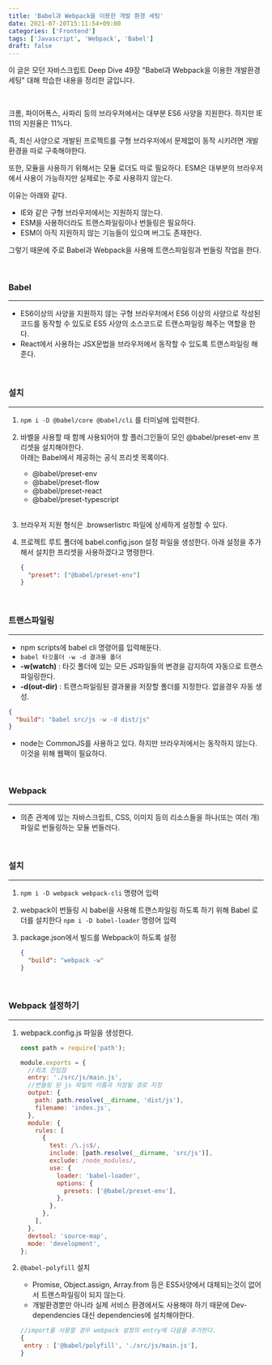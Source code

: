 ```yaml
---
title: 'Babel과 Webpack을 이용한 개발 환경 세팅'
date: 2021-07-20T15:11:54+09:00
categories: ['Frontend']
tags: ['Javascript', 'Webpack', 'Babel']
draft: false
---
```


이 글은 모던 자바스크립트 Deep Dive 49장 "Babel과 Webpack을 이용한 개발환경 세팅" 대해 학습한 내용을 정리한 글입니다.

<br>

<!--more-->

크롬, 파이어폭스, 사파리 등의 브라우저에서는 대부분 ES6 사양을 지원한다.
하지만 IE 11의 지원율은 11%다.

즉, 최신 사양으로 개발된 프로젝트를 구형 브라우저에서 문제없이 동작 시키려면 개발환경을 따로 구축해야한다.

또한, 모듈을 사용하기 위해서는 모듈 로더도 따로 필요하다. ESM은 대부분의 브라우저에서 사용이 가능하지만 실제로는 주로 사용하지 않는다.

이유는 아래와 같다.

- IE와 같은 구형 브라우저에서는 지원하지 않는다.
- ESM을 사용하더라도 트랜스파일링이나 번들링은 필요하다.
- ESM이 아직 지원하지 않는 기능들이 있으며 버그도 존재한다.

그렇기 때문에 주로 Babel과 Webpack을 사용해 트랜스파일링과 번들링 작업을 한다.

<br>

### Babel

---

- ES6이상의 사양을 지원하지 않는 구형 브라우저에서 ES6 이상의 사양으로 작성된 코드를 동작할 수 있도로 ES5 사양의 소스코드로 트랜스파일링 해주는 역할을 한다.
- React에서 사용하는 JSX문법을 브라우저에서 동작할 수 있도록 트랜스파일링 해준다.

<br>

### 설치

---

1.  `npm i -D @babel/core @babel/cli` 를 터미널에 입력한다.
2.  바벨을 사용할 때 함께 사용되어야 할 플러그인들이 모인 @babel/preset-env 프리셋을 설치해야한다.<br>
    아래는 Babel에서 제공하는 공식 프리셋 목록이다.
    - @babel/preset-env
    - @babel/preset-flow
    - @babel/preset-react
    - @babel/preset-typescript
      <br><br>
3.  브라우저 지원 형식은 .browserlistrc 파일에 상세하게 설정할 수 있다.
4.  프로젝트 루트 폴더에 babel.config.json 설정 파일을 생성한다.
    아래 설정을 추가해서 설치한 프리셋을 사용하겠다고 명령한다.

    ```json
    {
      "preset": ["@babel/preset-env"]
    }
    ```

<br>

### 트랜스파일링

---

- npm scripts에 babel cli 명령어를 입력해둔다.
- `babel 타깃폴더 -w -d 결과물 폴더`
- **-w(watch)** : 타깃 폴더에 있는 모든 JS파일들의 변경을 감지하여 자동으로 트랜스파일링한다.
- **-d(out-dir)** : 트랜스파일링된 결과물을 저장할 폴더를 지정한다. 없을경우 자동 생성.

```json
{
  "build": "babel src/js -w -d dist/js"
}
```

- node는 CommonJS를 사용하고 있다. 하지만 브라우저에서는 동작하지 않는다. 이것을 위해 웹팩이 필요하다.

<br>

### Webpack

---

- 의존 관계에 있는 자바스크립트, CSS, 이미지 등의 리소스들을 하나(또는 여러 개) 파일로 번들링하는 모듈 번들러다.

<br>

### 설치

---

1. `npm i -D webpack webpack-cli` 명령어 입력
2. webpack이 번들링 시 babel을 사용해 트랜스파일링 하도록 하기 위해 Babel 로더를 설치한다
   `npm i -D babel-loader` 명령어 입력
3. package.json에서 빌드를 Webpack이 하도록 설정

   ```json
   {
     "build": "webpack -w"
   }
   ```

<br>

### Webpack 설정하기

---

1. webpack.config.js 파일을 생성한다.

   ```jsx
   const path = require('path');

   module.exports = {
     //최초 진입점
     entry: './src/js/main.js',
     //번들링 된 js 파일의 이름과 저장될 경로 지정
     output: {
       path: path.resolve(__dirname, 'dist/js'),
       filename: 'index.js',
     },
     module: {
       rules: [
         {
           test: /\.js$/,
           include: [path.resolve(__dirname, 'src/js')],
           exclude: /node_modules/,
           use: {
             loader: 'babel-loader',
             options: {
               presets: ['@babel/preset-env'],
             },
           },
         },
       ],
     },
     devtool: 'source-map',
     mode: 'development',
   };
   ```

2. `@babel-polyfill` 설치

   - Promise, Object.assign, Array.from 등은 ES5사양에서 대체되는것이 없어서 트랜스파일링이 되지 않는다.
   - 개발환경뿐만 아니라 실제 서비스 환경에서도 사용해야 하기 때문에 Dev-dependencies 대신 dependencies에 설치해야한다.

   ```jsx
   //import를 사용할 경우 webpack 설정의 entry에 다음을 추가한다.
   {
   	entry : ['@babel/polyfill', './src/js/main.js'],
   }
   ```
